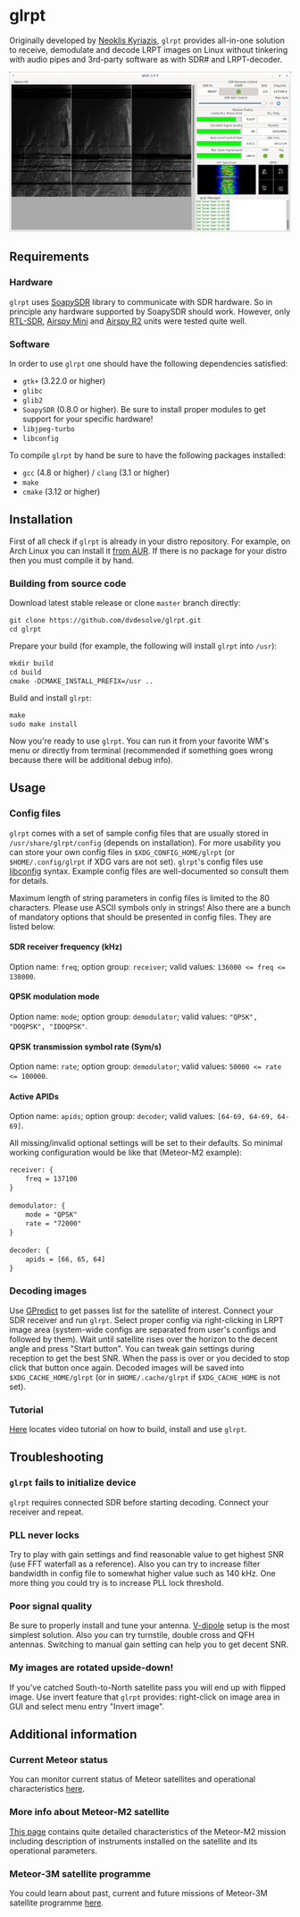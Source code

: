 # glrpt
Originally developed by [Neoklis Kyriazis](http://www.5b4az.org/), `glrpt` provides all-in-one solution to receive, demodulate and decode LRPT images on Linux without tinkering with audio pipes and 3rd-party software as with SDR# and LRPT-decoder.

![Screenshot of version 2.6.0](screen_2.6.0.png "glrpt version 2.6.0")

## Requirements

### Hardware
`glrpt` uses [SoapySDR](https://github.com/pothosware/SoapySDR) library to communicate with SDR hardware. So in principle any hardware supported by SoapySDR should work. However, only [RTL-SDR](https://www.rtl-sdr.com/buy-rtl-sdr-dvb-t-dongles/), [Airspy Mini](https://airspy.com/airspy-mini) and [Airspy R2](https://airspy.com/airspy-r2) units were tested quite well.

### Software
In order to use `glrpt` one should have the following dependencies satisfied:
- `gtk+` (3.22.0 or higher)
- `glibc`
- `glib2`
- `SoapySDR` (0.8.0 or higher). Be sure to install proper modules to get support for your specific hardware!
- `libjpeg-turbo`
- `libconfig`

To compile `glrpt` by hand be sure to have the following packages installed:
- `gcc` (4.8 or higher) / `clang` (3.1 or higher)
- `make`
- `cmake` (3.12 or higher)

## Installation
First of all check if `glrpt` is already in your distro repository. For example, on Arch Linux you can install it [from AUR](https://aur.archlinux.org/packages/glrpt/). If there is no package for your distro then you must compile it by hand.

### Building from source code
Download latest stable release or clone `master` branch directly:
```
git clone https://github.com/dvdesolve/glrpt.git
cd glrpt
```

Prepare your build (for example, the following will install `glrpt` into `/usr`):
```
mkdir build
cd build
cmake -DCMAKE_INSTALL_PREFIX=/usr ..
```

Build and install `glrpt`:
```
make
sudo make install
```

Now you're ready to use `glrpt`. You can run it from your favorite WM's menu or directly from terminal (recommended if something goes wrong because there will be additional debug info).

## Usage

### Config files
`glrpt` comes with a set of sample config files that are usually stored in `/usr/share/glrpt/config` (depends on installation). For more usability you can store your own config files in `$XDG_CONFIG_HOME/glrpt` (or `$HOME/.config/glrpt` if XDG vars are not set). `glrpt`'s config files use [libconfig](http://hyperrealm.github.io/libconfig/) syntax. Example config files are well-documented so consult them for details.

Maximum length of string parameters in config files is limited to the 80 characters. Please use ASCII symbols only in strings! Also there are a bunch of mandatory options that should be presented in config files. They are listed below.

#### SDR receiver frequency (kHz)
Option name: `freq`; option group: `receiver`; valid values: `136000 <= freq <= 138000`.

#### QPSK modulation mode
Option name: `mode`; option group: `demodulator`; valid values: `"QPSK", "DOQPSK", "IDOQPSK"`.

#### QPSK transmission symbol rate (Sym/s)
Option name: `rate`; option group: `demodulator`; valid values: `50000 <= rate <= 100000`.

#### Active APIDs
Option name: `apids`; option group: `decoder`; valid values: `[64-69, 64-69, 64-69]`.

All missing/invalid optional settings will be set to their defaults. So minimal working configuration would be like that (Meteor-M2 example):
```
receiver: {
    freq = 137100
}

demodulator: {
    mode = "QPSK"
    rate = "72000"
}

decoder: {
    apids = [66, 65, 64]
}
```

### Decoding images
Use [GPredict](https://github.com/csete/gpredict) to get passes list for the satellite of interest. Connect your SDR receiver and run `glrpt`. Select proper config via right-clicking in LRPT image area (system-wide configs are separated from user's configs and followed by them). Wait until satellite rises over the horizon to the decent angle and press "Start button". You can tweak gain settings during reception to get the best SNR. When the pass is over or you decided to stop click that button once again. Decoded images will be saved into `$XDG_CACHE_HOME/glrpt` (or in `$HOME/.cache/glrpt` if `$XDG_CACHE_HOME` is not set).

### Tutorial
[Here](https://www.youtube.com/watch?v=x3mqAfKLGmI) locates video tutorial on how to build, install and use `glrpt`.

## Troubleshooting

### `glrpt` fails to initialize device
`glrpt` requires connected SDR before starting decoding. Connect your receiver and repeat.

### PLL never locks
Try to play with gain settings and find reasonable value to get highest SNR (use FFT waterfall as a reference). Also you can try to increase filter bandwidth in config file to somewhat higher value such as 140 kHz. One more thing you could try is to increase PLL lock threshold.

### Poor signal quality
Be sure to properly install and tune your antenna. [V-dipole](https://lna4all.blogspot.com/2017/02/diy-137-mhz-wx-sat-v-dipole-antenna.html) setup is the most simplest solution. Also you can try turnstile, double cross and QFH antennas. Switching to manual gain setting can help you to get decent SNR.

### My images are rotated upside-down!
If you've catched South-to-North satellite pass you will end up with flipped image. Use invert feature that `glrpt` provides: right-click on image area in GUI and select menu entry "Invert image".

## Additional information

### Current Meteor status
You can monitor current status of Meteor satellites and operational characteristics [here](http://happysat.nl/Meteor/html/Meteor_Status.html).

### More info about Meteor-M2 satellite
[This page](https://directory.eoportal.org/web/eoportal/satellite-missions/m/meteor-m-2) contains quite detailed characteristics of the Meteor-M2 mission including description of instruments installed on the satellite and its operational parameters.

### Meteor-3M satellite programme
You could learn about past, current and future missions of Meteor-3M satellite programme [here](https://www.wmo-sat.info/oscar/satelliteprogrammes/view/100).
